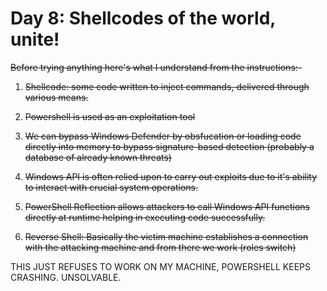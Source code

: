 # Day 8: Shellcodes of the world, unite!


<del>
Before trying anything here's what I understand from the instructions:-

1. Shellcode: some code written to inject commands, delivered through various means.

2. Powershell is used as an exploitation tool

3. We can bypass Windows Defender by obsfucation or loading code directly into memory to bypass signature-based detection (probably a database of already known threats)

4. Windows API is often relied upon to carry out exploits due to it's ability to interact with crucial system operations.

5. PowerShell Reflection allows attackers to call Windows API functions directly at runtime helping in executing code successfully.

6. Reverse Shell: Basically the victim machine establishes a connection with the attacking machine and from there we work (roles switch)
</del>


THIS JUST REFUSES TO WORK ON MY MACHINE, POWERSHELL KEEPS CRASHING. UNSOLVABLE.
